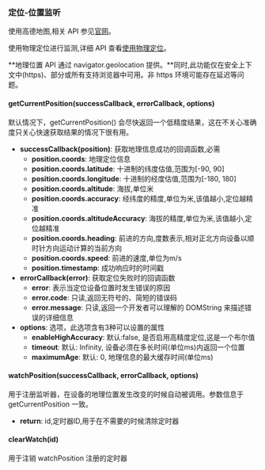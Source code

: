 ### 定位-位置监听
使用高德地图,相关 API 参见[官网](https://lbs.amap.com/api/javascript-api)。

使用物理定位进行监测,详细 API 查看[使用物理定位](https://developer.mozilla.org/zh-CN/docs/Web/API/Geolocation/Using_geolocation)。

**地理位置 API 通过 navigator.geolocation 提供。**同时,此功能仅在安全上下文中(https)、部分或所有支持浏览器中可用。非 https 环境可能存在延迟等问题。

#### getCurrentPosition(successCallback, errorCallback, options)
默认情况下，getCurrentPosition() 会尽快返回一个低精度结果，这在不关心准确度只关心快速获取结果的情况下很有用。

- **successCallback(position)**: 获取地理信息成功的回调函数,必需
  - **position.coords**: 地理定位信息
  - **position.coords.latitude**: 十进制的纬度估值,范围为[-90, 90]
  - **position.coords.longitude**: 十进制的经度估值,范围为[-180, 180]
  - **position.coords.altitude**: 海拔,单位米
  - **position.coords.accuracy**: 经纬度的精度,单位为米,该值越小,定位越精准
  - **position.coords.altitudeAccuracy**: 海拔的精度,单位为米,该值越小,定位越精准
  - **position.coords.heading**: 前进的方向,度数表示,相对正北方向设备以顺时针方向运动计算的当前方向
  - **position.coords.speed**: 前进的速度,单位为m/s
  - **position.timestamp**: 成功响应时的时间戳
- **errorCallback(error)**: 获取定位失败时的回调函数
  - **error**: 表示当定位设备位置时发生错误的原因
  - **error.code**: 只读,返回无符号的、简短的错误码
  - **error.message**: 只读,返回一个开发者可以理解的 DOMString 来描述错误的详细信息
- **options**: 选项，此选项含有3种可以设置的属性
  - **enableHighAccuracy**: 默认:false, 是否启用高精度定位,这是一个布尔值
  - **timeout**: 默认: Infinity, 设备必须在多长时间(单位ms)内返回一个位置
  - **maximumAge**: 默认: 0, 地理信息的最大缓存时间(单位ms)

#### watchPosition(successCallback, errorCallback, options)
用于注册监听器，在设备的地理位置发生改变的时候自动被调用。参数信息于 getCurrentPosition 一致。

- **return**: id,定时器ID,用于在不需要的时候清除定时器
  
#### clearWatch(id)
用于注销 watchPosition 注册的定时器